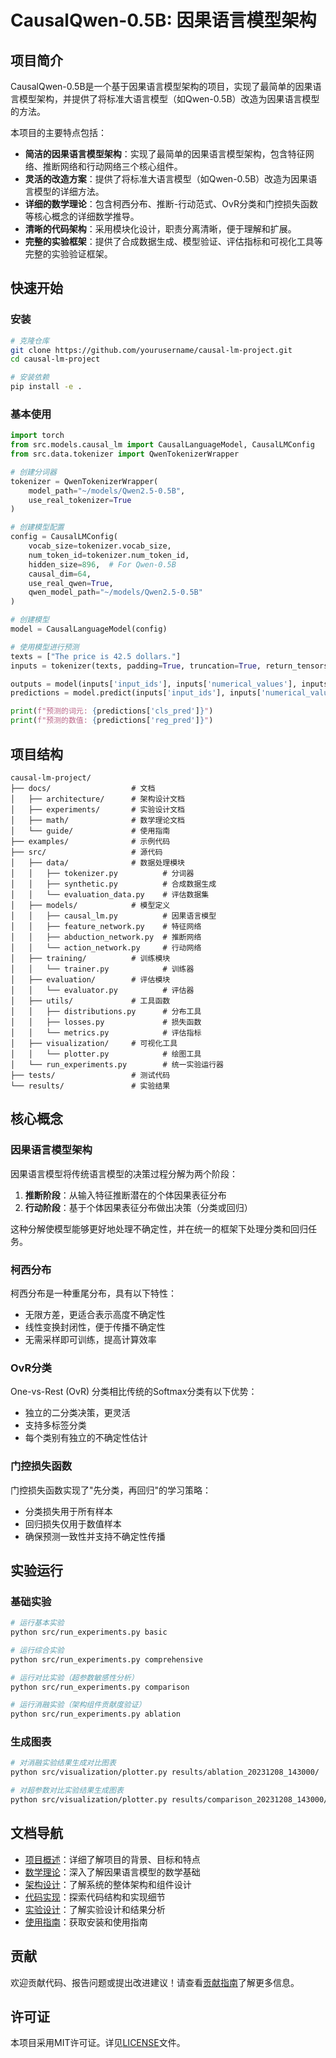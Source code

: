 # CausalQwen-0.5B: 因果语言模型架构

## 项目简介

CausalQwen-0.5B是一个基于因果语言模型架构的项目，实现了最简单的因果语言模型架构，并提供了将标准大语言模型（如Qwen-0.5B）改造为因果语言模型的方法。

本项目的主要特点包括：

- **简洁的因果语言模型架构**：实现了最简单的因果语言模型架构，包含特征网络、推断网络和行动网络三个核心组件。
- **灵活的改造方案**：提供了将标准大语言模型（如Qwen-0.5B）改造为因果语言模型的详细方法。
- **详细的数学理论**：包含柯西分布、推断-行动范式、OvR分类和门控损失函数等核心概念的详细数学推导。
- **清晰的代码架构**：采用模块化设计，职责分离清晰，便于理解和扩展。
- **完整的实验框架**：提供了合成数据生成、模型验证、评估指标和可视化工具等完整的实验验证框架。

## 快速开始

### 安装

```bash
# 克隆仓库
git clone https://github.com/yourusername/causal-lm-project.git
cd causal-lm-project

# 安装依赖
pip install -e .
```

### 基本使用

```python
import torch
from src.models.causal_lm import CausalLanguageModel, CausalLMConfig
from src.data.tokenizer import QwenTokenizerWrapper

# 创建分词器
tokenizer = QwenTokenizerWrapper(
    model_path="~/models/Qwen2.5-0.5B", 
    use_real_tokenizer=True
)

# 创建模型配置
config = CausalLMConfig(
    vocab_size=tokenizer.vocab_size,
    num_token_id=tokenizer.num_token_id,
    hidden_size=896,  # For Qwen-0.5B
    causal_dim=64,
    use_real_qwen=True,
    qwen_model_path="~/models/Qwen2.5-0.5B"
)

# 创建模型
model = CausalLanguageModel(config)

# 使用模型进行预测
texts = ["The price is 42.5 dollars."]
inputs = tokenizer(texts, padding=True, truncation=True, return_tensors='pt')

outputs = model(inputs['input_ids'], inputs['numerical_values'], inputs['attention_mask'])
predictions = model.predict(inputs['input_ids'], inputs['numerical_values'], inputs['attention_mask'])

print(f"预测的词元: {predictions['cls_pred']}")
print(f"预测的数值: {predictions['reg_pred']}")
```

## 项目结构

```
causal-lm-project/
├── docs/                  # 文档
│   ├── architecture/      # 架构设计文档
│   ├── experiments/       # 实验设计文档
│   ├── math/              # 数学理论文档
│   └── guide/             # 使用指南
├── examples/              # 示例代码
├── src/                   # 源代码
│   ├── data/              # 数据处理模块
│   │   ├── tokenizer.py          # 分词器
│   │   ├── synthetic.py          # 合成数据生成
│   │   └── evaluation_data.py    # 评估数据集
│   ├── models/            # 模型定义
│   │   ├── causal_lm.py          # 因果语言模型
│   │   ├── feature_network.py    # 特征网络
│   │   ├── abduction_network.py  # 推断网络
│   │   └── action_network.py     # 行动网络
│   ├── training/          # 训练模块
│   │   └── trainer.py            # 训练器
│   ├── evaluation/        # 评估模块
│   │   └── evaluator.py          # 评估器
│   ├── utils/             # 工具函数
│   │   ├── distributions.py      # 分布工具
│   │   ├── losses.py             # 损失函数
│   │   └── metrics.py            # 评估指标
│   ├── visualization/     # 可视化工具
│   │   └── plotter.py            # 绘图工具
│   └── run_experiments.py        # 统一实验运行器
├── tests/                 # 测试代码
└── results/               # 实验结果
```

## 核心概念

### 因果语言模型架构

因果语言模型将传统语言模型的决策过程分解为两个阶段：

1. **推断阶段**：从输入特征推断潜在的个体因果表征分布
2. **行动阶段**：基于个体因果表征分布做出决策（分类或回归）

这种分解使模型能够更好地处理不确定性，并在统一的框架下处理分类和回归任务。

### 柯西分布

柯西分布是一种重尾分布，具有以下特性：

- 无限方差，更适合表示高度不确定性
- 线性变换封闭性，便于传播不确定性
- 无需采样即可训练，提高计算效率

### OvR分类

One-vs-Rest (OvR) 分类相比传统的Softmax分类有以下优势：

- 独立的二分类决策，更灵活
- 支持多标签分类
- 每个类别有独立的不确定性估计

### 门控损失函数

门控损失函数实现了"先分类，再回归"的学习策略：

- 分类损失用于所有样本
- 回归损失仅用于数值样本
- 确保预测一致性并支持不确定性传播

## 实验运行

### 基础实验

```bash
# 运行基本实验
python src/run_experiments.py basic

# 运行综合实验
python src/run_experiments.py comprehensive

# 运行对比实验（超参数敏感性分析）
python src/run_experiments.py comparison

# 运行消融实验（架构组件贡献度验证）
python src/run_experiments.py ablation
```

### 生成图表

```bash
# 对消融实验结果生成对比图表
python src/visualization/plotter.py results/ablation_20231208_143000/

# 对超参数对比实验结果生成图表
python src/visualization/plotter.py results/comparison_20231208_143000/
```

## 文档导航

- [项目概述](/overview.md)：详细了解项目的背景、目标和特点
- [数学理论](/math/mathematical_foundations.md)：深入了解因果语言模型的数学基础
- [架构设计](/architecture/architecture_design.md)：了解系统的整体架构和组件设计
- [代码实现](/code/code_structure.md)：探索代码结构和实现细节
- [实验设计](/experiments/experiment_design.md)：了解实验设计和结果分析
- [使用指南](/guide/installation.md)：获取安装和使用指南

## 贡献

欢迎贡献代码、报告问题或提出改进建议！请查看[贡献指南](/contributing.md)了解更多信息。

## 许可证

本项目采用MIT许可证。详见[LICENSE](https://github.com/yourusername/causal-lm-project/blob/main/LICENSE)文件。

